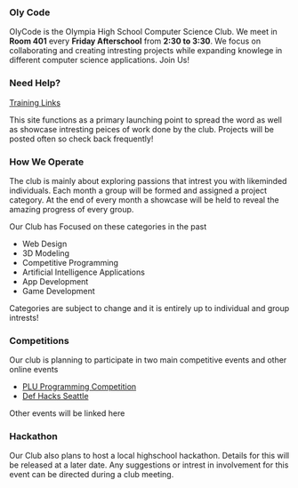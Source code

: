 ### Oly Code
OlyCode is the Olympia High School Computer Science Club. We meet in **Room 401** every **Friday Afterschool** from **2:30 to 3:30**. We focus on collaborating and creating intresting projects while expanding knowlege in different computer science applications. Join Us!

### Need Help?
[Training Links](./training_links.html)

This site functions as a primary launching point to spread the word as well as showcase intresting peices of work done by the club. Projects will be posted often so check back frequently!


### How We Operate
The club is mainly about exploring passions that intrest you with likeminded individuals. Each month a group will be formed and assigned a project category. At the end of every month a showcase will be held to reveal the amazing progress of every group.


Our Club has Focused on these categories in the past


- Web Design
- 3D Modeling
- Competitive Programming
- Artificial Intelligence Applications
- App Development
- Game Development


Categories are subject to change and it is entirely up to individual and group intrests!


### Competitions
Our club is planning to participate in two main competitive events and other online events


- [PLU Programming Competition](https://www.plu.edu/computer-science/hs-prog-contest/)
- [Def Hacks Seattle](http://defhacks.io/)


Other events will be linked here


### Hackathon

Our Club also plans to host a local highschool hackathon. Details for this will be released at a later date. Any suggestions or intrest in involvement for this event can be directed during a club meeting.
